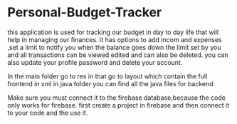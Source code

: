 # Personal-Budget-Tracker

this application is used for tracking our budget in day to day life that will help in managing our finances.
it has options to add incom and expenses ,set a limit to notify you when the balance goes down  the limit set by you and all transactions can be viewed edited and can also be deleted.
you can also update your profile password and delete your account.

In the main folder go to res in that go to layout which contain the full frontend in xml 
in java folder you can find all the java files for backend

Make sure you must connect it to the firebase database,because the code only works for firebase.
first create a project in firebase and then connect it to your code and the use it.
